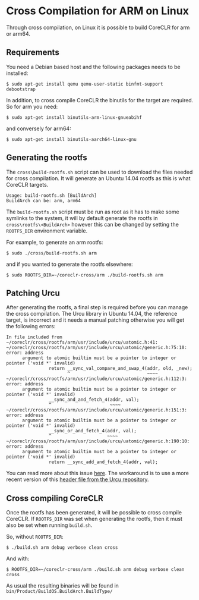 Cross Compilation for ARM on Linux
==================================

Through cross compilation, on Linux it is possible to build CoreCLR for arm or arm64.

Requirements
------------

You need a Debian based host and the following packages needs to be installed:

    $ sudo apt-get install qemu qemu-user-static binfmt-support debootstrap

In addition, to cross compile CoreCLR the binutils for the target are required. So for arm you need:

    $ sudo apt-get install binutils-arm-linux-gnueabihf

and conversely for arm64:

    $ sudo apt-get install binutils-aarch64-linux-gnu


Generating the rootfs
---------------------
The `cross\build-rootfs.sh` script can be used to download the files needed for cross compilation. It will generate an Ubuntu 14.04 rootfs as this is what CoreCLR targets.

    Usage: build-rootfs.sh [BuildArch]
    BuildArch can be: arm, arm64

The `build-rootfs.sh` script must be run as root as it has to make some symlinks to the system, it will by default generate the rootfs in `cross\rootfs\<BuildArch>` however this can be changed by setting the `ROOTFS_DIR` environment variable.

For example, to generate an arm rootfs:

    $ sudo ./cross/build-rootfs.sh arm

and if you wanted to generate the rootfs elsewhere:

    $ sudo ROOTFS_DIR=~/coreclr-cross/arm ./build-rootfs.sh arm

Patching Urcu
-------------
After generating the rootfs, a final step is required before you can manage the cross compilation. The Urcu library in Ubuntu 14.04, the reference target, is incorrect and it needs a manual patching otherwise you will get the following errors:

```
In file included from ~/coreclr/cross/rootfs/arm/usr/include/urcu/uatomic.h:41:
~/coreclr/cross/rootfs/arm/usr/include/urcu/uatomic/generic.h:75:10: error: address
      argument to atomic builtin must be a pointer to integer or pointer ('void *' invalid)
                return __sync_val_compare_and_swap_4(addr, old, _new);
                       ^                             ~~~~
~/coreclr/cross/rootfs/arm/usr/include/urcu/uatomic/generic.h:112:3: error: address
      argument to atomic builtin must be a pointer to integer or pointer ('void *' invalid)
                __sync_and_and_fetch_4(addr, val);
                ^                      ~~~~
~/coreclr/cross/rootfs/arm/usr/include/urcu/uatomic/generic.h:151:3: error: address
      argument to atomic builtin must be a pointer to integer or pointer ('void *' invalid)
                __sync_or_and_fetch_4(addr, val);
                ^                     ~~~~
~/coreclr/cross/rootfs/arm/usr/include/urcu/uatomic/generic.h:190:10: error: address
      argument to atomic builtin must be a pointer to integer or pointer ('void *' invalid)
                return __sync_add_and_fetch_4(addr, val);
```

You can read more about this issue [here](http://lists.openembedded.org/pipermail/openembedded-core/2015-August/109294.html). The workaround is to use a more recent version of this [header file from the Urcu repository](https://github.com/urcu/userspace-rcu/blob/v0.7.15/urcu/uatomic/generic.h).

Cross compiling CoreCLR
-----------------------
Once the rootfs has been generated, it will be possible to cross compile CoreCLR. If `ROOTFS_DIR` was set when generating the rootfs, then it must also be set when running `build.sh`.

So, without `ROOTFS_DIR`:

    $ ./build.sh arm debug verbose clean cross

And with:

    $ ROOTFS_DIR=~/coreclr-cross/arm ./build.sh arm debug verbose clean cross

As usual the resulting binaries will be found in `bin/Product/BuildOS.BuildArch.BuildType/`
